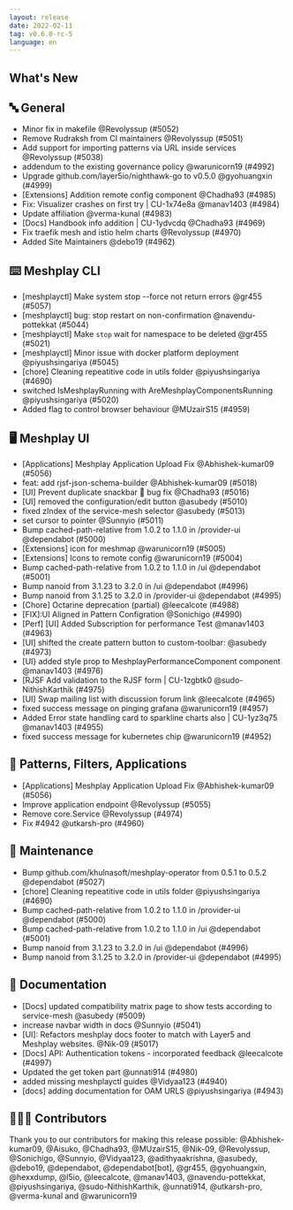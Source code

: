 ```yaml
---
layout: release
date: 2022-02-11
tag: v0.6.0-rc-5
language: en
---
```


## What's New
## 🔤 General
- Minor fix in makefile @Revolyssup (#5052)
- Remove Rudraksh from CI maintainers @Revolyssup (#5051)
- Add support for importing patterns via URL inside services @Revolyssup (#5038)
- addendum to the existing governance policy @warunicorn19 (#4992)
- Upgrade github.com/layer5io/nighthawk-go to v0.5.0 @gyohuangxin (#4999)
- [Extensions] Addition remote config component @Chadha93 (#4985)
- Fix: Visualizer crashes on first try | CU-1x74e8a @manav1403 (#4984)
- Update affiliation @verma-kunal (#4983)
- [Docs] Handbook info addition | CU-1ydvcdq @Chadha93 (#4969)
- Fix traefik mesh and istio helm charts @Revolyssup (#4970)
- Added Site Maintainers @debo19 (#4962)

## ⌨️ Meshplay CLI

- [meshplayctl] Make system stop --force not return errors @gr455 (#5057)
- [meshplayctl] bug: stop restart on non-confirmation @navendu-pottekkat (#5044)
- [meshplayctl] Make `stop` wait for namespace to be deleted  @gr455 (#5021)
- [meshplayctl] Minor issue with docker platform deployment @piyushsingariya (#5045)
- [chore] Cleaning repeatitive code in utils folder @piyushsingariya (#4690)
- switched IsMeshplayRunning with AreMeshplayComponentsRunning @piyushsingariya (#5020)
- Added flag to control browser behaviour @MUzairS15 (#4959)

## 🖥 Meshplay UI

- [Applications] Meshplay Application Upload Fix @Abhishek-kumar09 (#5056)
- feat: add rjsf-json-schema-builder @Abhishek-kumar09 (#5018)
- [UI] Prevent duplicate snackbar 🐛 bug fix @Chadha93 (#5016)
- [UI] removed the configuration/edit button @asubedy (#5010)
- fixed zIndex of the service-mesh selector @asubedy (#5013)
- set cursor to pointer @Sunnyio (#5011)
- Bump cached-path-relative from 1.0.2 to 1.1.0 in /provider-ui @dependabot (#5000)
- [Extensions] icon for meshmap @warunicorn19 (#5005)
- [Extensions] Icons to remote config @warunicorn19 (#5004)
- Bump cached-path-relative from 1.0.2 to 1.1.0 in /ui @dependabot (#5001)
- Bump nanoid from 3.1.23 to 3.2.0 in /ui @dependabot (#4996)
- Bump nanoid from 3.1.25 to 3.2.0 in /provider-ui @dependabot (#4995)
- [Chore] Octarine deprecation (partial) @leecalcote (#4988)
- [FIX]:UI Aligned in Pattern Configration @Sonichigo (#4990)
- [Perf] [UI] Added Subscription for performance Test @manav1403 (#4963)
- [UI] shifted the create pattern button to custom-toolbar: @asubedy (#4973)
- [UI} added style prop to  MeshplayPerformanceComponent component @manav1403 (#4976)
- [RJSF Add validation to the RJSF form | CU-1zgbtk0 @sudo-NithishKarthik (#4975)
- [UI] Swap mailing list with discussion forum link @leecalcote (#4965)
- fixed success message on pinging grafana @warunicorn19 (#4957)
- Added Error state handling card to sparkline charts also | CU-1yz3q75 @manav1403 (#4955)
- fixed success message for kubernetes chip @warunicorn19 (#4952)

## 🔋 Patterns, Filters, Applications

- [Applications] Meshplay Application Upload Fix @Abhishek-kumar09 (#5056)
- Improve application endpoint @Revolyssup (#5055)
- Remove core.Service @Revolyssup (#4974)
- Fix #4942 @utkarsh-pro (#4960)

## 🧰 Maintenance

- Bump github.com/khulnasoft/meshplay-operator from 0.5.1 to 0.5.2 @dependabot (#5027)
- [chore] Cleaning repeatitive code in utils folder @piyushsingariya (#4690)
- Bump cached-path-relative from 1.0.2 to 1.1.0 in /provider-ui @dependabot (#5000)
- Bump cached-path-relative from 1.0.2 to 1.1.0 in /ui @dependabot (#5001)
- Bump nanoid from 3.1.23 to 3.2.0 in /ui @dependabot (#4996)
- Bump nanoid from 3.1.25 to 3.2.0 in /provider-ui @dependabot (#4995)

## 📖 Documentation

- [Docs] updated compatibility matrix page to show tests according to service-mesh @asubedy (#5009)
- increase navbar width in docs @Sunnyio (#5041)
- [UI]: Refactors meshplay docs footer to match with Layer5 and Meshplay websites. @Nik-09 (#5017)
- [Docs] API: Authentication tokens - incorporated feedback @leecalcote (#4997)
- Updated the get token part @unnati914 (#4980)
- added missing meshplayctl guides @Vidyaa123 (#4940)
- [docs] adding documentation for OAM URLS @piyushsingariya (#4943)

## 👨🏽‍💻 Contributors

Thank you to our contributors for making this release possible:
@Abhishek-kumar09, @Aisuko, @Chadha93, @MUzairS15, @Nik-09, @Revolyssup, @Sonichigo, @Sunnyio, @Vidyaa123, @adithyaakrishna, @asubedy, @debo19, @dependabot, @dependabot[bot], @gr455, @gyohuangxin, @hexxdump, @l5io, @leecalcote, @manav1403, @navendu-pottekkat, @piyushsingariya, @sudo-NithishKarthik, @unnati914, @utkarsh-pro, @verma-kunal and @warunicorn19
